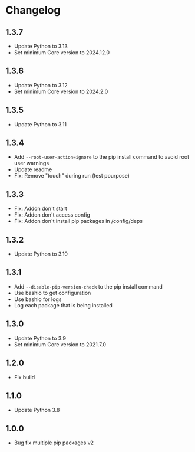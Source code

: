 # Changelog

## 1.3.7

- Update Python to 3.13
- Set minimum Core version to 2024.12.0

## 1.3.6

- Update Python to 3.12
- Set minimum Core version to 2024.2.0

## 1.3.5

- Update Python to 3.11 

## 1.3.4

- Add `--root-user-action=ignore` to the pip install command to avoid root user warnings
- Update readme
- Fix: Remove "touch" during run (test pourpose)

## 1.3.3

- Fix: Addon don´t start
- Fix: Addon don´t access config
- Fix: Addon don´t install pip packages in /config/deps

## 1.3.2

- Update Python to 3.10

## 1.3.1

- Add `--disable-pip-version-check` to the pip install command
- Use bashio to get configuration
- Use bashio for logs
- Log each package that is being installed

## 1.3.0

- Update Python to 3.9
- Set minimum Core version to 2021.7.0

## 1.2.0

- Fix build

## 1.1.0

- Update Python 3.8

## 1.0.0

- Bug fix multiple pip packages v2
